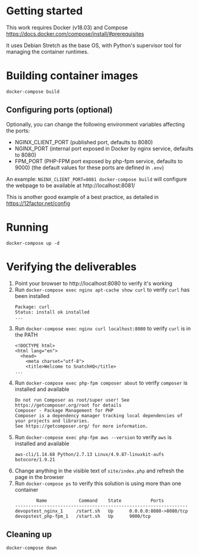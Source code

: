 Getting started
=====
This work requires Docker (v18.03) and Compose
https://docs.docker.com/compose/install/#prerequisites

It uses Debian Stretch as the base OS, with Python's supervisor tool for 
managing the container runtimes.

Building container images
=====
`docker-compose build`

Configuring ports (optional)
--------
Optionally, you can change the following environment variables affecting the ports:
* NGINX_CLIENT_PORT (published port, defaults to 8080)
* NGINX_PORT (internal port exposed in Docker by nginx service, defaults to 8080)
* FPM_PORT (PHP-FPM port exposed by php-fpm service, defaults to 9000)
(the default values for these ports are defined in `.env`)

An example:
`NGINX_CLIENT_PORT=8081 docker-compose build` will configure the webpage to be available at http://localhost:8081/

This is another good example of a best practice, as detailed in https://12factor.net/config

Running
=====
`docker-compose up -d`

Verifying the deliverables
=====
1. Point your browser to http://localhost:8080 to verify it's working  
1. Run `docker-compose exec nginx apt-cache show curl` to verify `curl` has been installed
    ```
    Package: curl
    Status: install ok installed
    ...
    ```  
1. Run `docker-compose exec nginx curl localhost:8080` to verify `curl` is in the PATH
    ```
    <!DOCTYPE html>
    <html lang="en">
      <head>
        <meta charset="utf-8">
        <title>Welcome to SnatchHQ</title>
    ...
    ```  
1. Run `docker-compose exec php-fpm composer about` to verify `composer` is installed and available  
    ```
    Do not run Composer as root/super user! See https://getcomposer.org/root for details
    Composer - Package Management for PHP
    Composer is a dependency manager tracking local dependencies of your projects and libraries.
    See https://getcomposer.org/ for more information.
    ```  
1. Run `docker-compose exec php-fpm aws --version` to verify `aws` is installed and available
    ```
    aws-cli/1.14.68 Python/2.7.13 Linux/4.9.87-linuxkit-aufs botocore/1.9.21
    ```
1. Change anything in the visible text of `site/index.php` and refresh the page in the browser
1. Run `docker-compose ps` to verify this solution is using more than one container
    ```
            Name            Command    State           Ports
    -----------------------------------------------------------------
    devopstest_nginx_1     /start.sh   Up      0.0.0.0:8080->8080/tcp
    devopstest_php-fpm_1   /start.sh   Up      9000/tcp

    ```

Cleaning up
-----------------
`docker-compose down`

